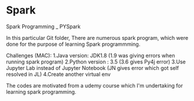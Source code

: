 # Spark

Spark Programming _ PYSpark

In this particular Git folder, There are numerous spark program, which were done for the purpose of learning Spark programmming.

Challenges (MAC): 1.Java version: JDK1.8 (1.9 was giving errors when running spark program) 2.Python version : 3.5 (3.6 gives Py4j error) 3.Use Jupyter Lab instead of Jupyter Notebook (JN gives error which got self resolved in JL) 4.Create another virtual env

The codes are motivated from a udemy course which I'm undertaking for learning spark programming.
